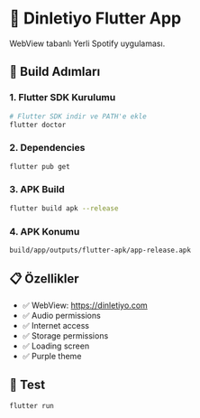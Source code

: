 # 📱 Dinletiyo Flutter App

WebView tabanlı Yerli Spotify uygulaması.

## 🚀 Build Adımları

### 1. Flutter SDK Kurulumu
```bash
# Flutter SDK indir ve PATH'e ekle
flutter doctor
```

### 2. Dependencies
```bash
flutter pub get
```

### 3. APK Build
```bash
flutter build apk --release
```

### 4. APK Konumu
```
build/app/outputs/flutter-apk/app-release.apk
```

## 📋 Özellikler
- ✅ WebView: https://dinletiyo.com
- ✅ Audio permissions
- ✅ Internet access
- ✅ Storage permissions
- ✅ Loading screen
- ✅ Purple theme

## 🔧 Test
```bash
flutter run
```